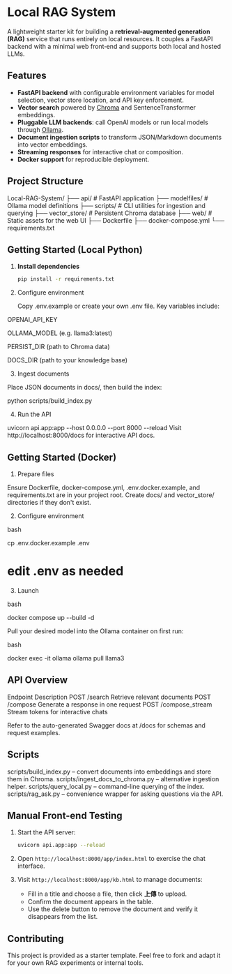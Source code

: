 # Local RAG System

A lightweight starter kit for building a **retrieval‑augmented generation (RAG)** service that runs entirely on local resources. It couples a FastAPI backend with a minimal web front‑end and supports both local and hosted LLMs.

## Features

- **FastAPI backend** with configurable environment variables for model selection, vector store location, and API key enforcement.
- **Vector search** powered by [Chroma](https://www.trychroma.com/) and SentenceTransformer embeddings.
- **Pluggable LLM backends**: call OpenAI models or run local models through [Ollama](https://ollama.ai/).
- **Document ingestion scripts** to transform JSON/Markdown documents into vector embeddings.
- **Streaming responses** for interactive chat or composition.
- **Docker support** for reproducible deployment.

## Project Structure

Local-RAG-System/
├── api/ # FastAPI application
├── modelfiles/ # Ollama model definitions
├── scripts/ # CLI utilities for ingestion and querying
├── vector_store/ # Persistent Chroma database
├── web/ # Static assets for the web UI
├── Dockerfile
├── docker-compose.yml
└── requirements.txt


## Getting Started (Local Python)

1. **Install dependencies**

   ```bash
   pip install -r requirements.txt

2. Configure environment

   Copy .env.example or create your own .env file. Key variables include:

OPENAI_API_KEY

OLLAMA_MODEL (e.g. llama3:latest)

PERSIST_DIR (path to Chroma data)

DOCS_DIR (path to your knowledge base)

3. Ingest documents

Place JSON documents in docs/, then build the index:

python scripts/build_index.py

4. Run the API

uvicorn api.app:app --host 0.0.0.0 --port 8000 --reload
Visit http://localhost:8000/docs for interactive API docs.

## Getting Started (Docker)
1. Prepare files

Ensure Dockerfile, docker-compose.yml, .env.docker.example, and requirements.txt are in your project root.
Create docs/ and vector_store/ directories if they don't exist.

2. Configure environment

bash

cp .env.docker.example .env
# edit .env as needed

3. Launch

bash

docker compose up --build -d

Pull your desired model into the Ollama container on first run:

bash

docker exec -it ollama ollama pull llama3

## API Overview
Endpoint	Description
POST /search	Retrieve relevant documents
POST /compose	Generate a response in one request
POST /compose_stream	Stream tokens for interactive chats

Refer to the auto-generated Swagger docs at /docs for schemas and request examples.

## Scripts
scripts/build_index.py – convert documents into embeddings and store them in Chroma.
scripts/ingest_docs_to_chroma.py – alternative ingestion helper.
scripts/query_local.py – command-line querying of the index.
scripts/rag_ask.py – convenience wrapper for asking questions via the API.

## Manual Front-end Testing

1. Start the API server:

   ```bash
   uvicorn api.app:app --reload
   ```

2. Open `http://localhost:8000/app/index.html` to exercise the chat interface.

3. Visit `http://localhost:8000/app/kb.html` to manage documents:
   - Fill in a title and choose a file, then click **上傳** to upload.
   - Confirm the document appears in the table.
   - Use the delete button to remove the document and verify it disappears from the list.

## Contributing
This project is provided as a starter template. Feel free to fork and adapt it for your own RAG experiments or internal tools.
